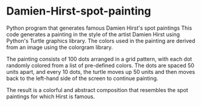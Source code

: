 # Damien-Hirst-spot-painting
Python program that generates famous Damien Hirst's spot paintings
This code generates a painting in the style of the artist Damien Hirst using Python's Turtle graphics library. The colors used in the painting are derived from an image using the colorgram library.

The painting consists of 100 dots arranged in a grid pattern, with each dot randomly colored from a list of pre-defined colors. The dots are spaced 50 units apart, and every 10 dots, the turtle moves up 50 units and then moves back to the left-hand side of the screen to continue painting.

The result is a colorful and abstract composition that resembles the spot paintings for which Hirst is famous.
